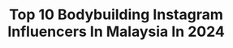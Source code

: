 ---
title: Top 10 Bodybuilding Instagram Influencers In Malaysia In 2024
description: >-
  Find top bodybuilding Instagram influencers in Malaysia in 2024. Most popular hashtags: #bodybuilding #fitness #instadaily #workout.
platform: Instagram
hits: 8
text_top: Discover the best Instagram accounts on inBeat.
text_bottom: inBeat aggregates 8 Instagram influencers like this in Malaysia for you to work with.
profiles:
  - username: "hossein_salimzadeh"
    fullname: >-
      Hossein Salimzadeh
    bio: >-
      ♛𝙆𝙐𝙍𝘿🦅 🔹️ 2nd MEN OF STEEL MALAYSIA 2019🥈 🔹️Junior(age 23)iran champion🥇 🔹Online coaching🌏 🔹️Olympia Gym 🔹️دریافت برنامه تمرینی و غذایی دایرکت👇
    location: "Malaysia"
    followers: 4685
    engagement: 1080
    commentsToLikes: 0.089408
    id: ck5q33mrvj27u0i11myxyywt3
    verified: false
    hashtags: "#kurd, #kurdish, #bodybuilding, #oman"
  - username: "ragunathan24"
    fullname: >-
      Ragunathan (Men Of Steel)
    bio: >-
      🇲🇾 bodybuilder • Trainer/coach • Mr.Malaysia 2014 ( C.O.C )🏆 • Mr.Johor 2x ( C.O.C )🏆 • Men OF Steel 2014 🥇 • IFBB Regional SCC 2019 (C.O.C)🏆
    location: "Malaysia"
    followers: 16137
    engagement: 686
    commentsToLikes: 0.043163
    id: ck15sjqdkdcsh0i1948xpciq0
    verified: false
    hashtags: "#igfitfam, #swole, #ootd, #instafitness"
  - username: "elynnng_357"
    fullname: >-
      Elyn✨ | SOM1 PCO MINS千盒领导 國際市場🌍
    bio: >-
      在你的喜愛裡 販賣美麗 🌍專栽培零售王 開拓國際市場 🇹🇼🇦🇺🇸🇬 🔸SOSM瘦身組合Get馬甲線 🌼Mins 安瓶2⃣️8⃣️天見效 🚗檳城秒发现货 . #Som1AmazGroup⛰️千盒團隊創辦人 #1個月內創下百千業績 #7年互聯網電商經驗 . 🛍: @fallintome_som1elyn
    location: "Malaysia"
    followers: 28217
    engagement: 289
    commentsToLikes: 0.025235
    id: ck5qd6kvau28t0i11x9u9fbyc
    verified: false
    hashtags: "#tbt, #happy, #som1, #candour"
  - username: "priyaasimmi"
    fullname: >-
      Priyaa Simmi
    bio: >-
      🔝15 Mrs World | Mrs Malaysia World 2019-2021 👑| Founder/Director @ecoqueen.co @security2u.asia @saiwelfare | Global Iconic Woman 2023 Award |
    location: "Malaysia"
    followers: 47682
    engagement: 201
    commentsToLikes: 0.018587
    id: ckz1xhoyo3eih0j23tvx6pnif
    verified: false
    hashtags: "#mindfulness, #followforfollowback, #life, #photooftheday"
  - username: "thierrychanthabin"
    fullname: >-
      Thierry Chantha Bin
    bio: >-
      Professional footballer 🇰🇭⚔️🔵 Impossible is nothing🙏 @athlete_trainoff🛡️⚽ @katesutherlnd 👶👶👸❤
    location: "Malaysia"
    followers: 126609
    engagement: 19
    commentsToLikes: 0.005797
    id: ck5zt7jq0zvsd0i14fch3bkj9
    verified: true
    hashtags: "#phnompenh, #cambodia, #love, #family"
  - username: "quetzalcoatlst"
    fullname: >-
      Sebastián | Photography
    bio: >-
      ❌ Follow for Amazing Faces | Jaw dropping Landscapes 📸 @getolympus EM1ii & Em5ii 📍🇲🇾 Kuala Lumpur 🏋 @sebastian.tan7 📩 DM for collab
    location: "Malaysia"
    followers: 2690
    engagement: 1509
    commentsToLikes: 0.241142
    id: ck6tmhdd67umk0j71ny4k5qn0
    verified: false
    hashtags: "#retratosmx, #japandailies, #top, #lensofourlives"
  - username: "shevatcw"
    fullname: >-
      Sheva
    bio: >-
      📍Hong Kong 📩shevatse@hotmail.com
    location: "Malaysia"
    followers: 23853
    engagement: 177
    commentsToLikes: 0.024345
    id: ck5qd3udstoh10i111ctyg57o
    verified: false
    hashtags: "#girlwhohike, #christmastree, #beautifulplaces, #hikingwithdogs"
  - username: "victoria_aikyen"
    fullname: >-
      𝒜𝒾𝓀𝒴𝑒𝓃 | 邢益燕💛💚💙💜💗❤
    bio: >-
      💼 @ezinfluencemedia 🇲🇾Lifestyle • Travel • Heal 🤪我是二哈 个性样貌反差·BeReal 4百变又冷漠的神经病 1我写的文字拥有穿透你内心的能力，治愈你不安的灵魂 3但我喜欢一脸正经的胡说八道🤞🏻 4分享有趣真实的日常✨ 🌼礼拜天休息·不回信息🛎
    location: "Malaysia"
    followers: 366189
    engagement: 182
    commentsToLikes: 0.012360
    id: ck8sy0yzsjcpl0j78ng30khuz
    verified: false
    hashtags: "#aikyen, #sunset, #reelsinstagram, #instagood"
---